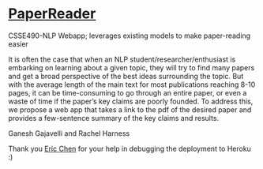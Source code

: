 # [PaperReader](https://nlp-summarization.herokuapp.com/)
CSSE490-NLP Webapp; leverages existing models to make paper-reading easier

It is often the case that when an NLP student/researcher/enthusiast is embarking on learning about a given topic, they will try to find many papers and get a broad perspective of 
the best ideas surrounding the topic. But with the average length of the main text for most publications reaching 8-10 pages, it can be time-consuming to go through an entire 
paper, or even a waste of time if the paper’s key claims are poorly founded. To address this, we propose a web app that takes a link to the pdf of the desired paper and provides a 
few-sentence summary of the key claims and results.


Ganesh Gajavelli and Rachel Harness


Thank you [Eric Chen](https://github.com/eric11eca) for your help in debugging the deployment to Heroku :)

